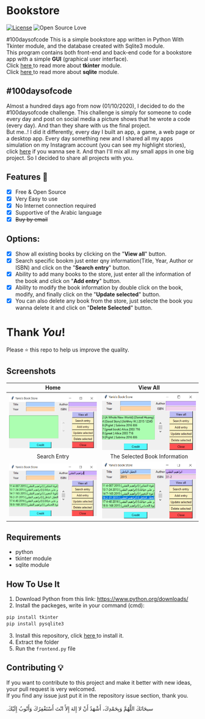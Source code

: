 # Bookstore
[![License](https://img.shields.io/badge/License-Apache%202.0-blue.svg)](LICENSE)
![Open Source Love](https://badges.frapsoft.com/os/v1/open-source.svg?v=102)

#100daysofcode This is a simple bookstore app written in Python With Tkinter module, and the database created with Sqlite3 module.<br>
This program contains both front-end and back-end code for a bookstore app with a simple **GUI** (graphical user interface).<br>
Click <a href="https://docs.python.org/3/library/tk.html" > here </a> to read more about **tkinter** module.<br>
Click <a href="https://docs.python.org/3/library/sqlite3.html"> here </a> to read more about **sqlite** module.

## #100daysofcode
Almost a hundred days ago from now (01/10/2020), I decided to do the #100daysofcode challenge. This challenge is simply for someone to code every day and post on social media a picture shows that he wrote a code (every day). And than they share with us the final project.<br>
But me..! I did it differently, every day I built an app, a game, a web page or a desktop app. Every day something new and I shared all my apps simulation on my Instagram account (you can see my highlight stories), click <a href='https://instagram.com/medyanis_hiou'>here</a> if you wanna see it. And than I'll mix all my small apps in one big project. So I decided to share all projects with you.<br>

## Features :dart:
* [x] Free & Open Source
* [x] Very Easy to use
* [x] No Internet connection required
* [x] Supportive of the Arabic language
* [x] <del>Buy by email

## Options:
* [x] Show all existing books by clicking on the "**View all**" button.
* [x] Search specific bookm just enter qny information(Title, Year, Author or ISBN) and click on the "**Search entry**" button.
* [x] Ability to add many books to the store, just enter all the information of the book and click on "**Add entry**" button.
* [x] Ability to modify the book information by double click on the book, modify, and finally click on the "**Update selected**" button.
* [x] You can also delete any book from the store, just selecte the book you wanna delete it and click on "**Delete Selected**" button.

# Thank _You_!
Please :star: this repo to help us improve the quality.

## Screenshots
Home           | View All
:---------------------:|:------------------:
![screenshoot](screenshots/bs1.png) | ![screenshoot](screenshots/bs2.png) <br>
Search Entry           | The Selected Book Information
![screenshoot](screenshots/bs3.png) | ![screenshoot](screenshots/bs4.png)

## Requirements
* python
* tkinter module
* sqlite module

## How To Use It
1. Download Python from this link: https://www.python.org/downloads/
2. Install the packeges, write in your command (cmd):
```bash
pip install tkinter
pip install pysqlite3
```
3. Install this repository, click <a href="https://github.com/mohamedyanis/bookstore/archive/master.zip"> here </a> to install it.
4. Extract the folder
5. Run the ```frontend.py``` file

## Contributing 💡
If you want to contribute to this project and make it better with new ideas, your pull request is very welcomed.<br>
If you find any issue just put it in the repository issue section, thank you.<br><br>
.سبحَانَكَ اللَّهُمَّ وَبِحَمْدِكَ، أَشْهَدُ أَنْ لا إِلهَ إِلأَ انْتَ أَسْتَغْفِرُكَ وَأَتْوبُ إِلَيْكَ
